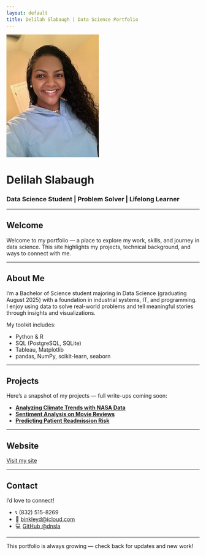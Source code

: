 ```yaml
---
layout: default
title: Delilah Slabaugh | Data Science Portfolio
---
```

<link rel="stylesheet" href="style.css">

<div class="intro">
  <img src="profile.jpg" alt="Delilah Slabaugh" class="profile-photo">
  <h1>Delilah Slabaugh</h1>
  <h3>Data Science Student | Problem Solver | Lifelong Learner</h3>
</div>

---

## Welcome

Welcome to my portfolio — a place to explore my work, skills, and journey in data science. This site highlights my projects, technical background, and ways to connect with me.

---

## About Me

I’m a Bachelor of Science student majoring in Data Science (graduating August 2025) with a foundation in industrial systems, IT, and programming. I enjoy using data to solve real-world problems and tell meaningful stories through insights and visualizations.

My toolkit includes:
- Python & R
- SQL (PostgreSQL, SQLite)
- Tableau, Matplotlib
- pandas, NumPy, scikit-learn, seaborn

---

## Projects

Here’s a snapshot of my projects — full write-ups coming soon:
- **[Analyzing Climate Trends with NASA Data](projects/nasa-climate.md)**
- **[Sentiment Analysis on Movie Reviews](projects/movie-sentiment.md)**
- **[Predicting Patient Readmission Risk](projects/readmission-risk.md)**

---

## Website

[Visit my site](https://dnsla.github.io/portfolio)

---

## Contact

I’d love to connect!
- 📞 (832) 515-8269
- 📧 binkleyd@icloud.com
- 💻 [GitHub @dnsla](https://github.com/dnsla)

---

<div class="footer">
  <p>This portfolio is always growing — check back for updates and new work!</p>
</div>
